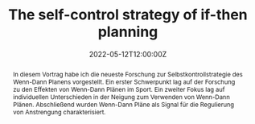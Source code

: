 ---
title: "The self-control strategy of if-then planning"

event: Präsentation an der Universität Tübingen
#event_url: https://www.phtg.ch/hochschule/die-phtg/aktuell/veranstaltungen/thementagung-phtgav-2022/

location: Tübingen, Deutschland
# address:
#   street: 450 Serra Mall
#   city: Stanford
#   region: CA
#   postcode: '94305'
#   country: United States

summary: Eingeladener Vortrag im Forschungsseminar von Frau Prof. Dr. Caterina Gawrilow (Fakultät für Psychologie, Lehrstuhl für Schulpsychologie)
abstract: In diesem Vortrag habe ich die neueste Forschung zur Selbstkontrollstrategie des Wenn-Dann Planens vorgestellt. Ein erster Schwerpunkt lag auf der Forschung zu den Effekten von Wenn-Dann Plänen im Sport. Ein zweiter Fokus lag auf individuellen Unterschieden in der Neigung zum Verwenden von Wenn-Dann Plänen. Abschließend wurden Wenn-Dann Pläne als Signal für die Regulierung von Anstrengung charakterisiert.

# Talk start and end times.
#   End time can optionally be hidden by prefixing the line with `#`.
date: "2022-05-12T12:00:00Z"
date_end: "2022-05-12T13:00:00Z"
all_day: false

# Schedule page publish date (NOT talk date).
publishDate: "2022-05-12T00:00:00Z"

authors: [admin]
tags: [self-control, implementation intentions (MCII), goals, if-then planning]

# Is this a featured talk? (true/false)
featured: false

image:
  # caption: 'Image credit: [**Unsplash**](https://unsplash.com/photos/bzdhc5b3Bxs)'
  focal_point: Right

links:
- icon: file-pdf
  icon_pack: fas
  name: Slides (English)
  url: "uploads/2022_Tuebingen.pdf"
url_code: ""
url_pdf: ""
url_slides: ""
url_video: ""

# Markdown Slides (optional).
#   Associate this talk with Markdown slides.
#   Simply enter your slide deck's filename without extension.
#   E.g. `slides = "example-slides"` references `content/slides/example-slides.md`.
#   Otherwise, set `slides = ""`.
# slides: example

# Projects (optional).
#   Associate this post with one or more of your projects.
#   Simply enter your project's folder or file name without extension.
#   E.g. `projects = ["internal-project"]` references `content/project/deep-learning/index.md`.
#   Otherwise, set `projects = []`.
projects:
- example
---